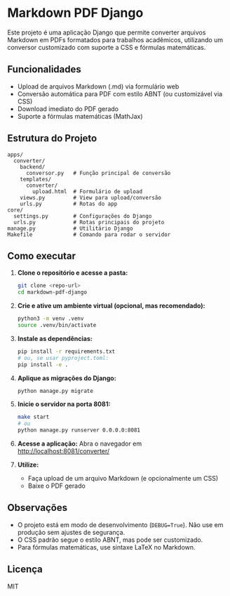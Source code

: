 # Markdown PDF Django

Este projeto é uma aplicação Django que permite converter arquivos Markdown em PDFs formatados para trabalhos acadêmicos, utilizando um conversor customizado com suporte a CSS e fórmulas matemáticas.

## Funcionalidades

- Upload de arquivos Markdown (.md) via formulário web
- Conversão automática para PDF com estilo ABNT (ou customizável via CSS)
- Download imediato do PDF gerado
- Suporte a fórmulas matemáticas (MathJax)

## Estrutura do Projeto

```
apps/
  converter/
    backend/
      conversor.py   # Função principal de conversão
    templates/
      converter/
        upload.html  # Formulário de upload
    views.py         # View para upload/conversão
    urls.py          # Rotas do app
core/
  settings.py        # Configurações do Django
  urls.py            # Rotas principais do projeto
manage.py            # Utilitário Django
Makefile             # Comando para rodar o servidor
```

## Como executar

1. **Clone o repositório e acesse a pasta:**

   ```bash
   git clone <repo-url>
   cd markdown-pdf-django
   ```

2. **Crie e ative um ambiente virtual (opcional, mas recomendado):**

   ```bash
   python3 -m venv .venv
   source .venv/bin/activate
   ```

3. **Instale as dependências:**

   ```bash
   pip install -r requirements.txt
   # ou, se usar pyproject.toml:
   pip install -e .
   ```

4. **Aplique as migrações do Django:**

   ```bash
   python manage.py migrate
   ```

5. **Inicie o servidor na porta 8081:**

   ```bash
   make start
   # ou
   python manage.py runserver 0.0.0.0:8081
   ```

6. **Acesse a aplicação:**
   Abra o navegador em [http://localhost:8081/converter/](http://localhost:8081/converter/)

7. **Utilize:**
   - Faça upload de um arquivo Markdown (e opcionalmente um CSS)
   - Baixe o PDF gerado

## Observações

- O projeto está em modo de desenvolvimento (`DEBUG=True`). Não use em produção sem ajustes de segurança.
- O CSS padrão segue o estilo ABNT, mas pode ser customizado.
- Para fórmulas matemáticas, use sintaxe LaTeX no Markdown.

## Licença

MIT
